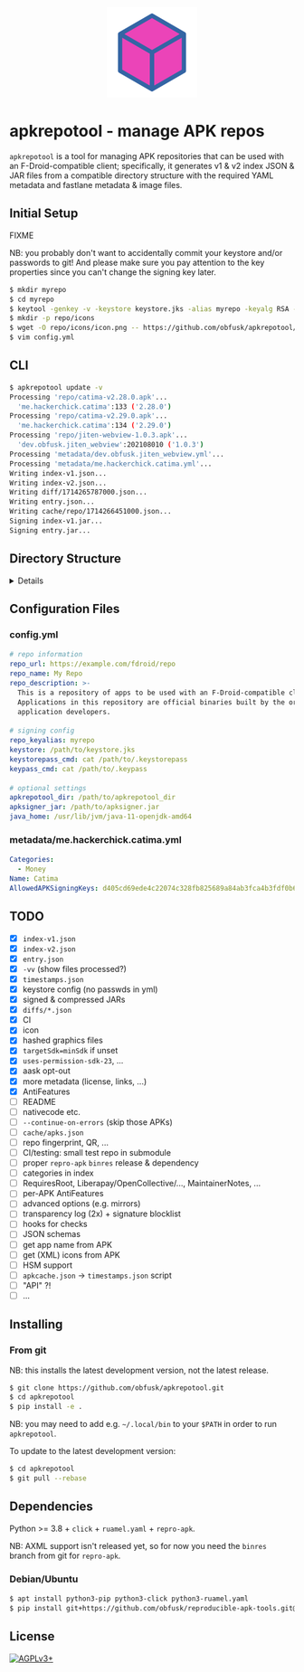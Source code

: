 <!-- SPDX-FileCopyrightText: 2024 FC (Fay) Stegerman <flx@obfusk.net> -->
<!-- SPDX-License-Identifier: AGPL-3.0-or-later -->

<!--

[![GitHub Release](https://img.shields.io/github/release/obfusk/apkrepotool.svg?logo=github)](https://github.com/obfusk/apkrepotool/releases)
[![PyPI Version](https://img.shields.io/pypi/v/apkrepotool.svg)](https://pypi.python.org/pypi/apkrepotool)
[![Python Versions](https://img.shields.io/pypi/pyversions/apkrepotool.svg)](https://pypi.python.org/pypi/apkrepotool)
[![CI](https://github.com/obfusk/apkrepotool/actions/workflows/ci.yml/badge.svg)](https://github.com/obfusk/apkrepotool/actions/workflows/ci.yml)
[![AGPLv3+](https://img.shields.io/badge/license-AGPLv3+-blue.svg)](https://www.gnu.org/licenses/agpl-3.0.html)

-->

<p align="center">
  <img src="icon.svg" alt="apkrepotool logo" width="160" />
</p>

# apkrepotool - manage APK repos

`apkrepotool` is a tool for managing APK repositories that can be used with an
F-Droid-compatible client; specifically, it generates v1 & v2 index JSON & JAR
files from a compatible directory structure with the required YAML metadata and
fastlane metadata & image files.

## Initial Setup

FIXME

NB: you probably don't want to accidentally commit your keystore and/or
passwords to git!  And please make sure you pay attention to the key properties
since you can't change the signing key later.

```bash
$ mkdir myrepo
$ cd myrepo
$ keytool -genkey -v -keystore keystore.jks -alias myrepo -keyalg RSA -keysize 4096 -sigalg SHA512withRSA -validity 10000
$ mkdir -p repo/icons
$ wget -O repo/icons/icon.png -- https://github.com/obfusk/apkrepotool/raw/master/icon.png
$ vim config.yml
```

## CLI

```bash
$ apkrepotool update -v
Processing 'repo/catima-v2.28.0.apk'...
  'me.hackerchick.catima':133 ('2.28.0')
Processing 'repo/catima-v2.29.0.apk'...
  'me.hackerchick.catima':134 ('2.29.0')
Processing 'repo/jiten-webview-1.0.3.apk'...
  'dev.obfusk.jiten_webview':202108010 ('1.0.3')
Processing 'metadata/dev.obfusk.jiten_webview.yml'...
Processing 'metadata/me.hackerchick.catima.yml'...
Writing index-v1.json...
Writing index-v2.json...
Writing diff/1714265787000.json...
Writing entry.json...
Writing cache/repo/1714266451000.json...
Signing index-v1.jar...
Signing entry.jar...
```

## Directory Structure

<details>

```
.
├── cache                               # generated by apkrepotool
├── config.yml                          # main config file
├── keystore.jks                        # don't accidentally commit this!
├── metadata
│   ├── dev.obfusk.jiten_webview        # fastlane metadata
│   │   └── en-US
│   │       ├── full_description.txt
│   │       └── short_description.txt
│   ├── dev.obfusk.jiten_webview.yml    # app metadata
│   ├── me.hackerchick.catima           # fastlane metadata
│   │   ├── de-DE
│   │   │   ├── changelogs
│   │   │   │   ├── 133.txt
│   │   │   │   └── 134.txt
│   │   │   ├── full_description.txt
│   │   │   ├── short_description.txt
│   │   │   └── title.txt
│   │   ├── en-US
│   │   │   ├── changelogs
│   │   │   │   ├── 133.txt
│   │   │   │   └── 134.txt
│   │   │   ├── full_description.txt
│   │   │   ├── short_description.txt
│   │   │   └── title.txt
│   │   └── zh-TW
│   │       ├── full_description.txt
│   │       ├── short_description.txt
│   │       └── title.txt
│   └── me.hackerchick.catima.yml       # app metadata
└── repo
    ├── catima-v2.28.0.apk              # put APKs here
    ├── catima-v2.29.0.apk              # put APKs here
    ├── dev.obfusk.jiten_webview        # put images here
    │   └── en-US
    │       ├── featureGraphic.png
    │       ├── icon.png
    │       └── phoneScreenshots
    │           ├── 1.png
    │           ├── 2.png
    │           ├── 3.png
    │           ├── 4.png
    │           └── 5.png
    ├── diff                            # generated by apkrepotool
    ├── entry.jar                       # generated by apkrepotool
    ├── entry.json                      # generated by apkrepotool
    ├── icons
    │   └── icon.png                    # put icon.png here
    ├── index-v1.jar                    # generated by apkrepotool
    ├── index-v1.json                   # generated by apkrepotool
    ├── index-v2.json                   # generated by apkrepotool
    ├── jiten-webview-1.0.3.apk         # put APKs here
    └── me.hackerchick.catima           # put images here
        ├── de-DE
        │   └── featureGraphic.png
        ├── en-US
        │   ├── featureGraphic.png
        │   ├── icon.png
        │   └── phoneScreenshots
        │       ├── screenshot-01.png
        │       ├── screenshot-02.png
        │       ├── screenshot-03.png
        │       ├── screenshot-04.png
        │       ├── screenshot-05.png
        │       ├── screenshot-06.png
        │       ├── screenshot-07.png
        │       └── screenshot-08.png
        └── zh-TW
            └── featureGraphic.png
```

</details>

## Configuration Files

### config.yml

```yaml
# repo information
repo_url: https://example.com/fdroid/repo
repo_name: My Repo
repo_description: >-
  This is a repository of apps to be used with an F-Droid-compatible client.
  Applications in this repository are official binaries built by the original
  application developers.

# signing config
repo_keyalias: myrepo
keystore: /path/to/keystore.jks
keystorepass_cmd: cat /path/to/.keystorepass
keypass_cmd: cat /path/to/.keypass

# optional settings
apkrepotool_dir: /path/to/apkrepotool_dir
apksigner_jar: /path/to/apksigner.jar
java_home: /usr/lib/jvm/java-11-openjdk-amd64
```

### metadata/me.hackerchick.catima.yml

```yaml
Categories:
  - Money
Name: Catima
AllowedAPKSigningKeys: d405cd69ede4c22074c328fb825689a84ab3fca4b3fdf0b6cc1333af62c67eb3
```

## TODO

* [x] `index-v1.json`
* [x] `index-v2.json`
* [x] `entry.json`
* [x] `-vv` (show files processed?)
* [x] `timestamps.json`
* [x] keystore config (no passwds in yml)
* [x] signed & compressed JARs
* [x] `diffs/*.json`
* [x] CI
* [x] icon
* [x] hashed graphics files
* [x] `targetSdk=minSdk` if unset
* [x] `uses-permission-sdk-23`, ...
* [x] aask opt-out
* [x] more metadata (license, links, ...)
* [x] AntiFeatures
* [ ] README
* [ ] nativecode etc.
* [ ] `--continue-on-errors` (skip those APKs)
* [ ] `cache/apks.json`
* [ ] repo fingerprint, QR, ...
* [ ] CI/testing: small test repo in submodule
* [ ] proper `repro-apk` `binres` release & dependency
* [ ] categories in index
* [ ] RequiresRoot, Liberapay/OpenCollective/..., MaintainerNotes, ...
* [ ] per-APK AntiFeatures
* [ ] advanced options (e.g. mirrors)
* [ ] transparency log (2x) + signature blocklist
* [ ] hooks for checks
* [ ] JSON schemas
* [ ] get app name from APK
* [ ] get (XML) icons from APK
* [ ] HSM support
* [ ] `apkcache.json` -> `timestamps.json` script
* [ ] "API" ?!
* [ ] ...

## Installing

<!--

### Using pip

```bash
$ pip install apkrepotool
```

-->

### From git

NB: this installs the latest development version, not the latest release.

```bash
$ git clone https://github.com/obfusk/apkrepotool.git
$ cd apkrepotool
$ pip install -e .
```

NB: you may need to add e.g. `~/.local/bin` to your `$PATH` in order to run
`apkrepotool`.

To update to the latest development version:

```bash
$ cd apkrepotool
$ git pull --rebase
```

## Dependencies

Python >= 3.8 + `click` + `ruamel.yaml` + `repro-apk`.

NB: AXML support isn't released yet, so for now you need the `binres` branch
from git for `repro-apk`.

### Debian/Ubuntu

```bash
$ apt install python3-pip python3-click python3-ruamel.yaml
$ pip install git+https://github.com/obfusk/reproducible-apk-tools.git@binres-20240211
```

## License

[![AGPLv3+](https://www.gnu.org/graphics/agplv3-155x51.png)](https://www.gnu.org/licenses/agpl-3.0.html)

<!-- vim: set tw=70 sw=2 sts=2 et fdm=marker : -->
